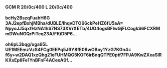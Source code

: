 #### GCM R 20/0c/400 L 20/0c/400
**bcHy2BszqFuahH6G**<br/>**3AJ2epfBxhjMBha/dUBLE/IhqvDTO66ckPeHZ6fU5aA=**<br/>**NpyoJJ5qxfHzNA1hS7NS73XVrXETb/4UO4ogsBFIwGjFLCogkS6FCXRMmDWuNGQrPiTeq23A/FKiD5P6...**<br/><br/>
**oh6pL3bqg/oga95L**<br/>**UE1MEEmzVzS4FCg0EEPq5J6Y8fE0RwOBoy1YzG7KGn4=**<br/>**f6y+w2DAQ1xzQhg21eFUHMQG5KOF6irBnqQTPE0ptf7FPJA9KwZXxaSlRKXxEp8Fe1YnBFnF4ACexA0f...**
